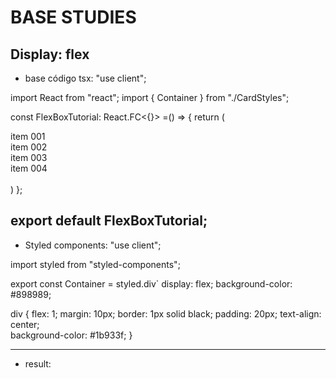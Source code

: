 # BASE STUDIES

## Display: flex

* base código tsx:
"use client";

import React from "react";
import { Container } from "./CardStyles";

const FlexBoxTutorial: React.FC<{}> =() => {
   return (
    <Container>
      <div>item 001</div>
      <div>item 002</div>
      <div>item 003</div>
      <div>item 004</div>
    </Container>    
   )
};

export default FlexBoxTutorial;
----------------------------------
* Styled components:
"use client";

import styled from "styled-components";

export const Container = styled.div`
  display: flex;
  background-color: #898989;

  div {
    flex: 1;
    margin: 10px;
    border: 1px solid black;
    padding: 20px;
    text-align: center;  
    background-color: #1b933f;
  }
  
----------------------------------
* result:


